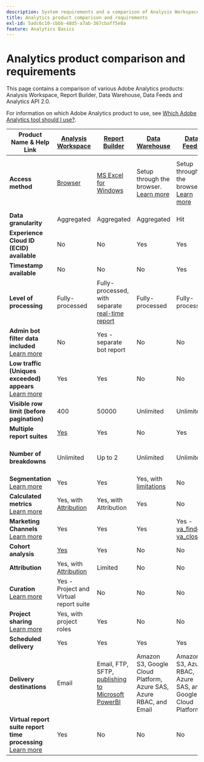 ```yaml
---
description: System requirements and a comparison of Analysis Workspace, Report Builder, Data Warehouse, and Data Workbench
title: Analytics product comparison and requirements
exl-id: 5adc6c10-cbbb-48d5-a7ab-367cbaff5e8a
feature: Analytics Basics
---
```

# Analytics product comparison and requirements

This page contains a comparison of various Adobe Analytics products: Analysis Workspace, Report Builder, Data Warehouse, Data Feeds and Analytics API 2.0.

For information on which Adobe Analytics product to use, see [Which Adobe Analytics tool should I use?](/help/analyze/get-started/which-analytics-tool.md).

| Product Name & Help Link | [Analysis Workspace](/help/analyze/analysis-workspace/home.md) | [Report Builder](/help/analyze/report-builder/rb-overview.md) | [Data Warehouse](/help/export/data-warehouse/data-warehouse.md) | [Data Feeds](/help/export/analytics-data-feed/data-feed-overview.md) | [Analytics API 2.0](https://www.adobe.io/apis/experiencecloud/analytics/docs.html) |
|---|---|---|---|---|---|
| **Access method** | [Browser](/help/analyze/get-started/sys-reqs.md) | [MS Excel for Windows](/help/analyze/legacy-report-builder/setup/system-requirements.md) | Setup through the browser. [Learn more](/help/analyze/get-started/sys-reqs.md)  | Setup through the browser. [Learn more](/help/export/analytics-data-feed/data-feed-overview.md) | RESTful API tools. Login with Adobe Developer credentials. [Learn more](https://developer.adobe.com/analytics-apis/docs/2.0/) |
| **Data granularity** | Aggregated |  Aggregated | Aggregated | Hit | Aggregated |
| **Experience Cloud ID (ECID) available** | No |  No | Yes | Yes | No |
| **Timestamp available** | No | No | No | Yes | No |
| **Level of processing** | Fully-processed |  Fully-processed, with separate [real-time report](/help/admin/tools/c-manage-report-suites/c-edit-report-suites/realtime/realtime.md) | Fully-processed |  Fully-processed | Fully-processed |
| **Admin bot filter data included** <br> [Learn more](/help/admin/tools/c-manage-report-suites/c-edit-report-suites/general/bot-removal/bot-removal.md) | No | Yes - separate bot report | No | No | No |
| **Low traffic (Uniques exceeded) appears** <br> [Learn more](/help/technotes/low-traffic.md) | Yes | Yes | No | No | Yes |
| **Visible row limit (before pagination)** | 400 | 50000 | Unlimited | Unlimited | 50000 |
| **Multiple report suites** | [Yes](/help/analyze/analysis-workspace/build-workspace-project/multiple-report-suites.md) |  Yes | No | Yes | No | Yes |
| **Number of breakdowns** | Unlimited | Up to 2 | Unlimited | Unlimited | Unlimited, run across multiple queries |
| **Segmentation** <br> [Learn more](/help/components/segmentation/segmentation-workflow/seg-workflow.md) | Yes | Yes | Yes, with [limitations](/help/components/segmentation/seg-reference/seg-compatibility.md) | No | Yes |
| **Calculated metrics** <br> [Learn more](/help/components/c-calcmetrics/cm-overview.md) | Yes, with [Attribution](/help/analyze/analysis-workspace/attribution/overview.md) | Yes, with Attribution | Yes |No | Yes, with [Attribution](/help/analyze/analysis-workspace/attribution/overview.md) |
| **Marketing Channels** <br> [Learn more](/help/components/c-marketing-channels/c-getting-started-mchannel.md) | Yes | Yes | Yes | Yes - [va_finder, va_closer](/help/export/analytics-data-feed/c-df-contents/datafeeds-reference.md) | Yes |
| **Cohort analysis** | [Yes](/help/analyze/analysis-workspace/visualizations/cohort-table/cohort-analysis.md) | Yes | No | No | No |
| **Attribution** | Yes, with [Attribution](/help/analyze/analysis-workspace/attribution/overview.md) | Limited | No | No | Yes, with [Attribution](/help/analyze/analysis-workspace/attribution/overview.md) | No |
| **Curation** <br> [Learn more](/help/analyze/analysis-workspace/curate-share/curate.md) | Yes - Project and Virtual report suite | No | No | No | Yes - Virtual report suite only |
| **Project sharing** <br> [Learn more](/help/analyze/analysis-workspace/curate-share/share-projects.md) | Yes, with project roles | Yes | No | No | No |
| **Scheduled delivery** | Yes | Yes | Yes | Yes | No |
| **Delivery destinations** | Email | Email, FTP, SFTP, [publishing to Microsoft PowerBI](/help/analyze/legacy-report-builder/c-publish-power-bi/power-bi.md) | Amazon S3, Google Cloud Platform, Azure SAS, Azure RBAC, and Email | Amazon S3, Azure RBAC, Azure SAS, and Google Cloud Platform  | - |
| **Virtual report suite report time processing** <br> [Learn more](/help/components/vrs/vrs-report-time-processing.md) | Yes | No | No | No | Yes |
